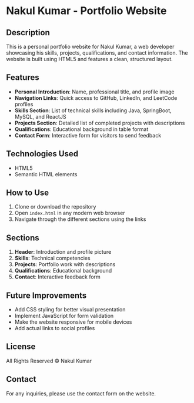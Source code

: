 # Nakul Kumar - Portfolio Website

## Description
This is a personal portfolio website for Nakul Kumar, a web developer showcasing his skills, projects, qualifications, and contact information. The website is built using HTML5 and features a clean, structured layout.

## Features
- **Personal Introduction**: Name, professional title, and profile image
- **Navigation Links**: Quick access to GitHub, LinkedIn, and LeetCode profiles
- **Skills Section**: List of technical skills including Java, SpringBoot, MySQL, and ReactJS
- **Projects Section**: Detailed list of completed projects with descriptions
- **Qualifications**: Educational background in table format
- **Contact Form**: Interactive form for visitors to send feedback

## Technologies Used
- HTML5
- Semantic HTML elements

## How to Use
1. Clone or download the repository
2. Open `index.html` in any modern web browser
3. Navigate through the different sections using the links

## Sections
1. **Header**: Introduction and profile picture
2. **Skills**: Technical competencies
3. **Projects**: Portfolio work with descriptions
4. **Qualifications**: Educational background
5. **Contact**: Interactive feedback form

## Future Improvements
- Add CSS styling for better visual presentation
- Implement JavaScript for form validation
- Make the website responsive for mobile devices
- Add actual links to social profiles

## License
All Rights Reserved © Nakul Kumar

## Contact
For any inquiries, please use the contact form on the website.